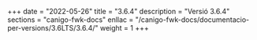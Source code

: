 +++
date        = "2022-05-26"
title       = "3.6.4"
description = "Versió 3.6.4"
sections    = "canigo-fwk-docs"
enllac		= "/canigo-fwk-docs/documentacio-per-versions/3.6LTS/3.6.4/"
weight		= 1
+++
